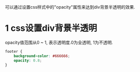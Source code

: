<div class="jumbotron">
<p>可以通过设置css样式中的"opacity"属性来达到div背景半透明的效果.</p>
</div>

1 css设置div背景半透明
===

opacity值范围从0 ~ 1, 表示透明度.0为全透明, 1为不透明.

```css
footer {
    background-color: #666666;
    opacity: 0.8;
}
```